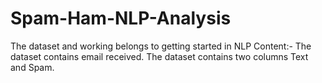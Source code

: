# Spam-Ham-NLP-Analysis
The dataset and working belongs to getting started in NLP Content:- The dataset contains email received. The dataset contains two columns Text and Spam.
